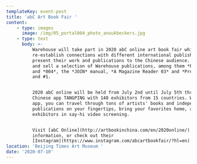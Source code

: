 ```yaml
---
templateKey: event-post
title: 'abC Art Book Fair '
content:
    - type: images
      image: /img/05_portal004_photo_anoukbeckers.jpg
    - type: text
      body: >-
          Warehouse will take part in 2020 abC online art book fair which intends to
          re-establish connections with different international publishers and
          present their work and publications to the Chinese audience. We will show
          and sell a selection of Warehouse publications, among them *PORTAL 002*
          and *004*, the *JOIN* manual, *A Magazine Reader 03* and *Press & Fold* #0
          and #1.  


          2020 abC online will be held from July 2nd until July 5th through the
          Chinese app TANGPING with 148 exhibitors from 15 countries. Within the
          app, you can travel through tons of artists' books and independent
          publications on your fingertips, bring your favorites home, and meet the
          exhibitors in say-hi video screening. 


          Visit [abC Online](http://artbookinchina.com/en/2020online/) for more
          information, or check out their
          [Instagram](https://www.instagram.com/abcartbookfair/?hl=en).
location: 'Beijing Times Art Museum '
date: '2020-07-10'
---
```

